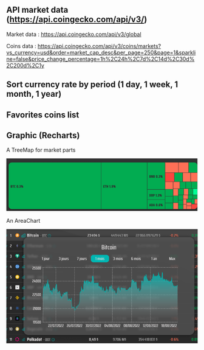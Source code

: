 ## API market data (https://api.coingecko.com/api/v3/)

Market data : 
    https://api.coingecko.com/api/v3/global

Coins data : 
    https://api.coingecko.com/api/v3/coins/markets?vs_currency=usd&order=market_cap_desc&per_page=250&page=1&sparkline=false&price_change_percentage=1h%2C24h%2C7d%2C14d%2C30d%2C200d%2C1y

## Sort currency rate by period (1 day, 1 week, 1 month, 1 year)

## Favorites coins list

## Graphic (Recharts)

A TreeMap for market parts

![image](treemap.png)

An AreaChart

![image](areachart.png)
